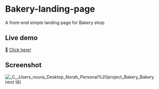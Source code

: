 # Bakery-landing-page
A front-end simple landing page for Bakery shop

## Live demo
🔗 [Click here!](https://norah-rsn.github.io/Bakery-landing-page/Bakery.html)

## Screenshot
![_C__Users_noura_Desktop_Norah_Personal%20project_Bakery_Bakery html (6)](https://user-images.githubusercontent.com/102757083/185765742-b15c2b44-1026-499f-9b9f-6d5ec75b9993.png)


